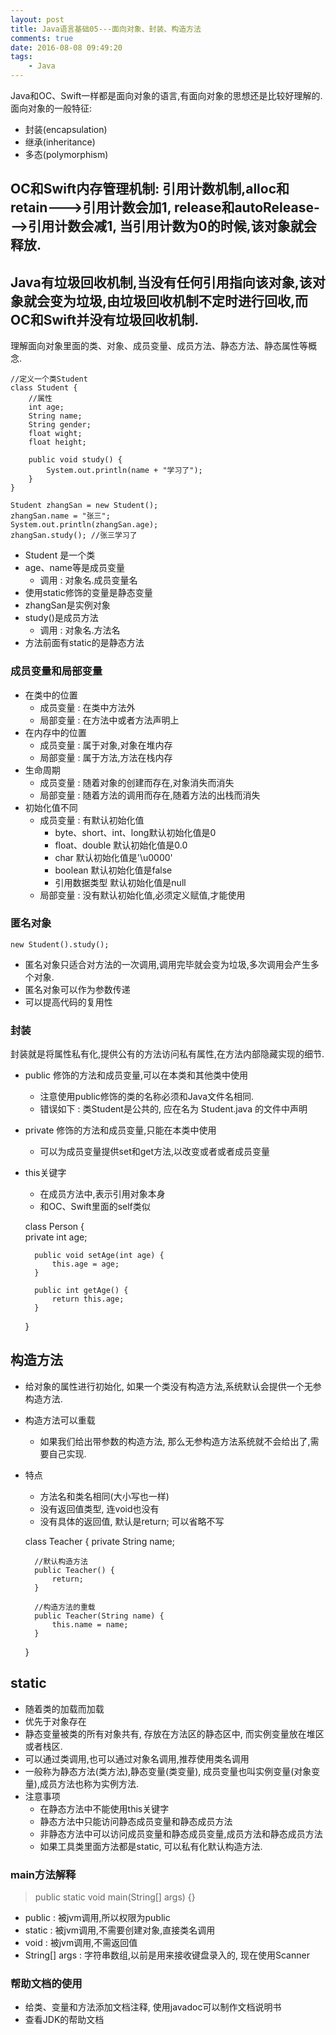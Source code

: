 ```yaml
---
layout: post
title: Java语言基础05---面向对象、封装、构造方法
comments: true
date: 2016-08-08 09:49:20
tags:
	- Java
---
```


Java和OC、Swift一样都是面向对象的语言,有面向对象的思想还是比较好理解的.面向对象的一般特征:
* 封装(encapsulation)
* 继承(inheritance)
* 多态(polymorphism)

## OC和Swift内存管理机制: 引用计数机制,alloc和retain--->引用计数会加1, release和autoRelease--->引用计数会减1, 当引用计数为0的时候,该对象就会释放.
## Java有垃圾回收机制,当没有任何引用指向该对象,该对象就会变为垃圾,由垃圾回收机制不定时进行回收,而OC和Swift并没有垃圾回收机制.

<!--more-->

理解面向对象里面的类、对象、成员变量、成员方法、静态方法、静态属性等概念.

	//定义一个类Student
	class Student {
		//属性
		int age;
		String name;
		String gender;
		float wight;
		float height;

		public void study() {
			System.out.println(name + "学习了");
		}
	}

	Student zhangSan = new Student();
	zhangSan.name = "张三";
	System.out.println(zhangSan.age);
	zhangSan.study(); //张三学习了

* Student 是一个类
* age、name等是成员变量
	* 调用 : 对象名.成员变量名
* 使用static修饰的变量是静态变量
* zhangSan是实例对象
* study()是成员方法
	* 调用 : 对象名.方法名
* 方法前面有static的是静态方法


### 成员变量和局部变量
* 在类中的位置
	* 成员变量 : 在类中方法外
	* 局部变量 : 在方法中或者方法声明上
* 在内存中的位置
	* 成员变量 : 属于对象,对象在堆内存
	* 局部变量 : 属于方法,方法在栈内存
* 生命周期
	* 成员变量 : 随着对象的创建而存在,对象消失而消失
	* 局部变量 : 随着方法的调用而存在,随着方法的出栈而消失
* 初始化值不同
	* 成员变量 : 有默认初始化值
		* byte、short、int、long默认初始化值是0
		* float、double  默认初始化值是0.0
		* char  默认初始化值是'\u0000'
		* boolean  默认初始化值是false
		* 引用数据类型  默认初始化值是null
	* 局部变量 : 没有默认初始化值,必须定义赋值,才能使用


### 匿名对象
	new Student().study();

* 匿名对象只适合对方法的一次调用,调用完毕就会变为垃圾,多次调用会产生多个对象.
* 匿名对象可以作为参数传递
* 可以提高代码的复用性


### 封装
封装就是将属性私有化,提供公有的方法访问私有属性,在方法内部隐藏实现的细节.
* public   修饰的方法和成员变量,可以在本类和其他类中使用
	* 注意使用public修饰的类的名称必须和Java文件名相同.
	* 错误如下 : 类Student是公共的, 应在名为 Student.java 的文件中声明
* private  修饰的方法和成员变量,只能在本类中使用
	* 可以为成员变量提供set和get方法,以改变或者或者成员变量
* this关键字
	* 在成员方法中,表示引用对象本身
	* 和OC、Swift里面的self类似


	class Person {	
		private int age;

		public void setAge(int age) {
			this.age = age;
		}

		public int getAge() {
			return this.age;
		}
	}


## 构造方法
* 给对象的属性进行初始化, 如果一个类没有构造方法,系统默认会提供一个无参构造方法.
* 构造方法可以重载
	* 如果我们给出带参数的构造方法, 那么无参构造方法系统就不会给出了,需要自己实现.
* 特点
	* 方法名和类名相同(大小写也一样)
	* 没有返回值类型, 连void也没有
	* 没有具体的返回值, 默认是return; 可以省略不写


	class Teacher {
		private String name;

		//默认构造方法
		public Teacher() {
			return;
		}

		//构造方法的重载
		public Teacher(String name) {
			this.name = name;
		}
	}	


## static
* 随着类的加载而加载
* 优先于对象存在
* 静态变量被类的所有对象共有, 存放在方法区的静态区中, 而实例变量放在堆区或者栈区.
* 可以通过类调用,也可以通过对象名调用,推荐使用类名调用
* 一般称为静态方法(类方法),静态变量(类变量), 成员变量也叫实例变量(对象变量),成员方法也称为实例方法.
* 注意事项
	* 在静态方法中不能使用this关键字
	* 静态方法中只能访问静态成员变量和静态成员方法
	* 非静态方法中可以访问成员变量和静态成员变量,成员方法和静态成员方法
	* 如果工具类里面方法都是static, 可以私有化默认构造方法.


### main方法解释
>	public static void main(String[] args) {}

* public : 被jvm调用,所以权限为public
* static : 被jvm调用,不需要创建对象,直接类名调用
* void : 被jvm调用,不需返回值
* String[] args : 字符串数组,以前是用来接收键盘录入的, 现在使用Scanner


### 帮助文档的使用
* 给类、变量和方法添加文档注释, 使用javadoc可以制作文档说明书
* 查看JDK的帮助文档


